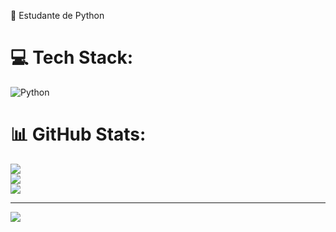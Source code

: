 
🔭 Estudante de Python


# 💻 Tech Stack:
![Python](https://img.shields.io/badge/python-3670A0?style=for-the-badge&logo=python&logoColor=ffdd54)
# 📊 GitHub Stats:
![](https://github-readme-stats.vercel.app/api?username=Gean15&theme=shades-of-purple&hide_border=false&include_all_commits=false&count_private=false)<br/>
![](https://github-readme-streak-stats.herokuapp.com/?user=Gean15&theme=shades-of-purple&hide_border=false)<br/>
![](https://github-readme-stats.vercel.app/api/top-langs/?username=Gean15&theme=shades-of-purple&hide_border=false&include_all_commits=false&count_private=false&layout=compact)

---
[![](https://visitcount.itsvg.in/api?id=Gean15&icon=0&color=12)](https://visitcount.itsvg.in)

<!-- Proudly created with GPRM ( https://gprm.itsvg.in ) -->
